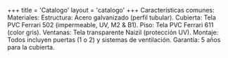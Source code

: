 +++
title = 'Catalogo'
layout = 'catalogo'
+++
Características comunes:
Materiales:
Estructura: Acero galvanizado (perfil tubular).
Cubierta: Tela PVC Ferrari 502 (impermeable, UV, M2 & B1).
Piso: Tela PVC Ferrari 611 (color gris).
Ventanas: Tela transparente Naizil (protección UV).
Montaje: Todos incluyen puertas (1 o 2) y sistemas de ventilación.
Garantía: 5 años para la cubierta.